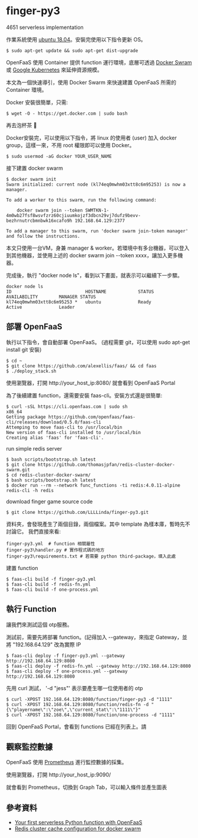 # finger-py3
4651 serverless implementation

作業系統使用 [ubuntu 18.04](http://releases.ubuntu.com/18.04/)。安裝完使用以下指令更新 OS。

```shellscrupt
$ sudo apt-get update && sudo apt-get dist-upgrade
```

OpenFaaS 使用 Container 提供 function 運行環境，底層可透過 [Docker Swram](https://docs.docker.com/engine/swarm/swarm-tutorial/create-swarm/) 或 [Google Kubernetes](https://kubernetes.io/) 來延伸資源規模。

本文為一個快速導引，使用 Docker Swarm 來快速建置 OpenFaaS 所需的 Container 環境。

Docker 安裝很簡單，只需:

```shellscrupt
$ wget -O - https://get.docker.com | sudo bash
```
再去泡杯茶 :tea:

Docker安裝完，可以使用以下指令，將 linux 的使用者 (user) 加入 docker group，這樣一來，不用 root 權限即可以使用 Docker。

```
$ sudo usermod -aG docker YOUR_USER_NAME
```

接下建置 docker swarm

```
$ docker swarm init
Swarm initialized: current node (kl74eq0mwhm03xtt8c6m95253) is now a manager.

To add a worker to this swarm, run the following command:

    docker swarm join --token SWMTKN-1-4m0wb27fsf8wsvfzrz60cjiuumkojzf3dbcn29vj7dufz9bevv-bezhrnutrcbmnbwk16xcafo9h 192.168.64.129:2377

To add a manager to this swarm, run 'docker swarm join-token manager' and follow the instructions.
```

本文只使用一台VM，身兼 manager & worker。若環境中有多台機器，可以登入到其他機器，並使用上述的 docker swarm join --token xxxx，讓加入更多機器。

完成後，執行 "docker node ls"，看到以下畫面，就表示可以繼續下一步驟。

```
docker node ls
ID                            HOSTNAME            STATUS              AVAILABILITY        MANAGER STATUS
kl74eq0mwhm03xtt8c6m95253 *   ubuntu              Ready               Active              Leader
```
## 部署 OpenFaaS

執行以下指令，會自動部署 OpenFaaS。 (過程需要 git，可以使用 sudo apt-get install git 安裝)

```
$ cd ~
$ git clone https://github.com/alexellis/faas/ && cd faas
$ ./deploy_stack.sh
```

使用瀏覽器，打開 http://your_host_ip:8080/ 就會看到 OpenFaaS Portal 

為了後續建置 function，還需要安裝 faas-cli。安裝方式還是很簡單:

```
$ curl -sSL https://cli.openfaas.com | sudo sh
x86_64
Getting package https://github.com/openfaas/faas-cli/releases/download/0.5.0/faas-cli
Attemping to move faas-cli to /usr/local/bin
New version of faas-cli installed to /usr/local/bin
Creating alias 'faas' for 'faas-cli'.
```

run simple redis server
```
$ bash scripts/bootstrap.sh latest
$ git clone https://github.com/thomasjpfan/redis-cluster-docker-swarm.git
$ cd redis-cluster-docker-swarm/
$ bash scripts/bootstrap.sh latest
$ docker run --rm --network func_functions -ti redis:4.0.11-alpine redis-cli -h redis

```


download finger game source code
```
$ git clone https://github.com/LLLLinda/finger-py3.git
```


資料夾，會發現產生了兩個目錄，兩個檔案。其中 template 為樣本庫，暫時先不討論它。
我們直接來看:
```
finger-py3.yml  # function 相關屬性
finger-py3\handler.py # 實作程式碼的地方
finger-py3\requirements.txt # 若需要 python third-package，填入此處
```

建置 function
```
$ faas-cli build -f finger-py3.yml
$ faas-cli build -f redis-fn.yml
$ faas-cli build -f one-process.yml
```

## 執行 Function
讓我們來測試這個 otp服務。

測試前，需要先將部署 function。(記得加入 --gateway，來指定 Gateway，並將 "192.168.64.129" 改為實際 IP

```
$ faas-cli deploy -f finger-py3.yml --gateway http://192.168.64.129:8080
$ faas-cli deploy -f redis-fn.yml --gateway http://192.168.64.129:8080
$ faas-cli deploy -f one-process.yml --gateway http://192.168.64.129:8080
```

先用 curl 測試， '-d "jess"' 表示要產生哪一位使用者的 otp
```
$ curl -XPOST 192.168.64.129:8080/function/finger-py3 -d "1111"
$ curl -XPOST 192.168.64.129:8080/function/redis-fn -d "{\"playername\":\"zoe\",\"current_stat\":\"1111\"}"
$ curl -XPOST 192.168.64.129:8080/function/one-process -d "1111"
```

回到 OpenFaaS Portal，會看到 functions 已經在列表上。請

## 觀察監控數據

OpenFaaS 使用 [Prometheus](https://prometheus.io/) 進行監控數據的採集。

使用瀏覽器，打開 http://your_host_ip:9090/

就會看到 Prometheus，切換到 Graph Tab，可以輸入條件並產生圖表



## 參考資料

* [Your first serverless Python function with OpenFaaS](https://blog.alexellis.io/first-faas-python-function/)
* [Redis cluster cache configuration for docker swarm](https://github.com/thomasjpfan/redis-cluster-docker-swarm)
